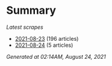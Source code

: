 # Summary
*Latest scrapes*
* [2021-08-23](https://github.com/nuuuwan/news_lk/blob/data/news_lk.2021-08-23.json) (196 articles)
* [2021-08-24](https://github.com/nuuuwan/news_lk/blob/data/news_lk.2021-08-24.json) (5 articles)

*Generated at 02:14AM, August 24, 2021*